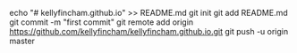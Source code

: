 echo "# kellyfincham.github.io" >> README.md
git init
git add README.md
git commit -m "first commit"
git remote add origin https://github.com/kellyfincham/kellyfincham.github.io.git
git push -u origin master
